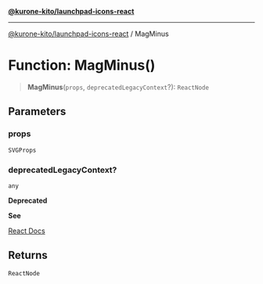 [**@kurone-kito/launchpad-icons-react**](../README.md)

***

[@kurone-kito/launchpad-icons-react](../globals.md) / MagMinus

# Function: MagMinus()

> **MagMinus**(`props`, `deprecatedLegacyContext`?): `ReactNode`

## Parameters

### props

`SVGProps`

### deprecatedLegacyContext?

`any`

**Deprecated**

**See**

[React Docs](https://legacy.reactjs.org/docs/legacy-context.html#referencing-context-in-lifecycle-methods)

## Returns

`ReactNode`
